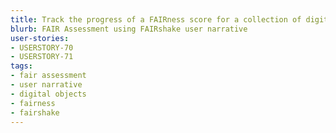 ```yaml
---
title: Track the progress of a FAIRness score for a collection of digital objects over time.
blurb: FAIR Assessment using FAIRshake user narrative
user-stories:
- USERSTORY-70
- USERSTORY-71
tags:
- fair assessment
- user narrative
- digital objects
- fairness
- fairshake
---
```

